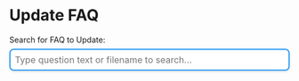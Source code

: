 # Update FAQ

<div id="search-section" style="margin-bottom: 2rem;">
  <div style="margin-bottom: 1rem;">
    <label for="faq-search" style="display: block; margin-bottom: 0.5rem;">Search for FAQ to Update:</label>
    <input type="text" id="faq-search" style="width: 100%; padding: 0.5rem; border: 2px solid #2196F3; border-radius: 8px; box-shadow: 0 2px 4px rgba(0,0,0,0.1); font-size: 16px; font-family: inherit;"
           placeholder="Type question text or filename to search...">
  </div>
  
  <div id="search-results" style="max-height: 300px; overflow-y: auto; border: 1px solid #2196F3; border-radius: 4px; background: white; box-shadow: 0 2px 8px rgba(0,0,0,0.1); display: none;">
  </div>
</div>

<form id="update-faq-form" style="display: none;">
  <div style="background: #e3f2fd; border: 2px solid #2196F3; border-radius: 8px; padding: 1rem; margin-bottom: 1rem; box-shadow: 0 2px 4px rgba(33, 150, 243, 0.2);">
    <h3 style="margin-top: 0; color: #1976d2;">Current FAQ Information</h3>
    <div id="current-info">
      <p><strong>Current File:</strong> <span id="current-filename" style="font-family: monospace; background: #fff; padding: 2px 4px; border-radius: 3px;"></span></p>
      <p><strong>Category:</strong> <span id="current-category" style="color: #1976d2; font-weight: 500;"></span></p>
    </div>
  </div>

  <div style="margin-bottom: 1rem;">
    <label for="category" style="display: block; margin-bottom: 0.5rem;">Category:</label>
    <select id="category" required style="width: 100%; padding: 0.5rem; border: 2px solid #2196F3; border-radius: 8px; box-shadow: 0 2px 4px rgba(0,0,0,0.1); font-size: 16px; font-family: inherit;">
      <option value="">Select a category...</option>
      <option value="Battles, Small and Large">Battles, Small and Large</option>
      <option value="Crews Aboard WW2 US Subs">Crews Aboard WW2 US Subs</option>
      <option value="Hull and Compartments">Hull and Compartments</option>
      <option value="Life Aboard WW2 US Subs">Life Aboard WW2 US Subs</option>
      <option value="Operating US Subs in WW2">Operating US Subs in WW2</option>
      <option value="US WW2 Subs in General">US WW2 Subs in General</option>
    </select>
  </div>

  <div style="margin-bottom: 1rem;">
    <label for="question" style="display: block; margin-bottom: 0.5rem;">Question:</label>
    <input type="text" id="question" required style="width: 100%; padding: 0.5rem; border: 2px solid #2196F3; border-radius: 8px; box-shadow: 0 2px 4px rgba(0,0,0,0.1); font-size: 16px; font-family: inherit;"
           placeholder="Enter the FAQ question...">
  </div>

  <div style="margin-bottom: 1rem;">
    <label for="short_answer" style="display: block; margin-bottom: 0.5rem;">Short Answer:</label>
    <textarea id="short_answer" required style="width: 100%; padding: 0.5rem; height: 80px; border: 2px solid #2196F3; border-radius: 8px; box-shadow: 0 2px 4px rgba(0,0,0,0.1); font-size: 16px; font-family: inherit;"
              placeholder="Enter a brief answer..."></textarea>
  </div>

  <div style="margin-bottom: 1rem;">
    <label for="detailed_answer" style="display: block; margin-bottom: 0.5rem;">Detailed Answer:</label>
    <textarea id="detailed_answer" required style="width: 100%; padding: 0.5rem; height: 120px; border: 2px solid #2196F3; border-radius: 8px; box-shadow: 0 2px 4px rgba(0,0,0,0.1); font-size: 16px; font-family: inherit;"
              placeholder="Enter a detailed answer..."></textarea>
  </div>

  <div style="margin-bottom: 1rem;">
    <label for="related_topics" style="display: block; margin-bottom: 0.5rem;">Related Topics (one per line):</label>
    <textarea id="related_topics" style="width: 100%; padding: 0.5rem; height: 60px; border: 2px solid #2196F3; border-radius: 8px; box-shadow: 0 2px 4px rgba(0,0,0,0.1); font-size: 16px; font-family: inherit;"
              placeholder="Enter related topics (one per line)..."></textarea>
  </div>

  <div style="margin-bottom: 1rem;">
    <label for="author" style="display: block; margin-bottom: 0.5rem;">Author (optional):</label>
    <input type="text" id="author" style="width: 100%; padding: 0.5rem; border: 2px solid #2196F3; border-radius: 8px; box-shadow: 0 2px 4px rgba(0,0,0,0.1); font-size: 16px; font-family: inherit;"
           placeholder="Enter author name (optional)...">
  </div>

  <button type="submit" style="background: #2196F3; color: white; padding: 0.75rem 1.5rem; border: none; border-radius: 8px; cursor: pointer; font-size: 16px; box-shadow: 0 2px 4px rgba(0,0,0,0.1);">
    Update FAQ
  </button>
  
  <button type="button" onclick="resetForm()" style="background: #666; color: white; padding: 0.75rem 1.5rem; border: none; border-radius: 8px; cursor: pointer; font-size: 16px; box-shadow: 0 2px 4px rgba(0,0,0,0.1); margin-left: 1rem;">
    Cancel
  </button>
</form>

<div id="status" style="margin-top: 1rem; padding: 1rem; border-radius: 4px; display: none;"></div>

<script>
window.currentFaq = null;
let allFaqs = [];

document.addEventListener('DOMContentLoaded', async function() {
  console.log('Page loaded, starting FAQ system...');
  await loadFAQs();
  setupSearch();
  setupForm();
  console.log('FAQ system initialized');
});

async function loadFAQs() {
  try {
    console.log('Loading FAQs from API...');
    const response = await fetch('http://localhost:8080/list-faqs.php');
    const result = await response.json();

    if (result.success && result.faqs) {
      allFaqs = result.faqs;
      console.log('Successfully loaded', allFaqs.length, 'FAQs');
    } else {
      throw new Error('API returned unsuccessful response');
    }
  } catch (error) {
    console.error('Error loading FAQs:', error);
    showStatus('Error loading FAQs: ' + error.message, 'error');
  }
}

function setupSearch() {
  const searchInput = document.getElementById('faq-search');
  const searchResults = document.getElementById('search-results');
  
  searchInput.addEventListener('input', function() {
    const query = this.value.toLowerCase().trim();

    if (query.length < 2) {
      searchResults.style.display = 'none';
      return;
    }

    const matches = allFaqs.filter(faq =>
      faq.question.toLowerCase().includes(query) ||
      faq.filename.toLowerCase().includes(query) ||
      faq.category.toLowerCase().includes(query) ||
      faq.short_answer.toLowerCase().includes(query)
    );

    console.log('Search for "' + query + '" found', matches.length, 'matches');

    if (matches.length === 0) {
      searchResults.innerHTML = '<div style="padding: 1rem;">No matches found</div>';
    } else {
      let html = '';
      matches.slice(0, 10).forEach((faq, index) => {
        html += '<div style="padding: 0.2rem; cursor: pointer; border-bottom: 1px solid #eee; color: #1976d2; font-size: 0.675rem;" onclick="loadFAQ(\'' + faq.question.replace(/'/g, "\\'") + '\')">';
        html += faq.question;
        html += '</div>';
      });
      searchResults.innerHTML = html;
    }

    searchResults.style.display = 'block';
  });
}

function loadFAQ(question) {
  console.log('Loading FAQ:', question);
  
  const faq = allFaqs.find(f => f.question === question);
  if (!faq) {
    console.error('FAQ not found');
    return;
  }
  
  window.currentFaq = faq;
  
  // Populate form
  document.getElementById('current-filename').textContent = faq.filename;
  document.getElementById('current-category').textContent = faq.category;
  document.getElementById('category').value = faq.category;
  document.getElementById('question').value = faq.question;
  document.getElementById('short_answer').value = faq.short_answer;
  document.getElementById('detailed_answer').value = faq.detailed_answer;
  document.getElementById('related_topics').value = (faq.related_topics || []).join('\n');
  document.getElementById('author').value = faq.author || '';
  
  // Show form, hide search
  document.getElementById('search-section').style.display = 'none';
  document.getElementById('update-faq-form').style.display = 'block';
  
  console.log('FAQ loaded successfully, category set to:', faq.category);
}

function setupForm() {
  const form = document.getElementById('update-faq-form');
  form.addEventListener('submit', function(e) {
    e.preventDefault();
    console.log('Form submitted');
    alert('Form submission functionality not implemented in this demo');
  });
}

function resetForm() {
  document.getElementById('search-section').style.display = 'block';
  document.getElementById('update-faq-form').style.display = 'none';
  document.getElementById('faq-search').value = '';
  document.getElementById('search-results').style.display = 'none';
  window.currentFaq = null;
}

function showStatus(message, type) {
  const status = document.getElementById('status');
  const colors = {
    success: { bg: '#d4edda', color: '#155724' },
    error: { bg: '#f8d7da', color: '#721c24' },
    info: { bg: '#d1ecf1', color: '#0c5460' }
  };
  
  status.style.background = colors[type].bg;
  status.style.color = colors[type].color;
  status.innerHTML = message;
  status.style.display = 'block';
}
</script>

```
